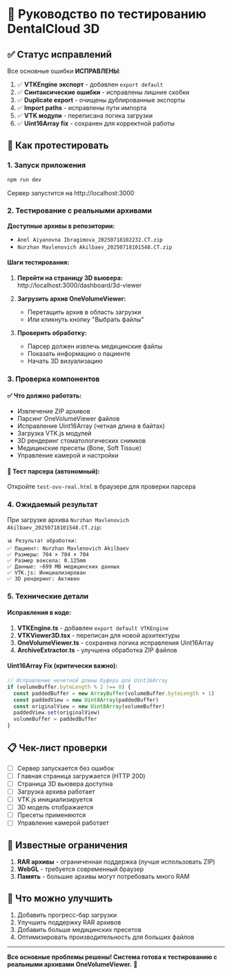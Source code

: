 # 🦷 Руководство по тестированию DentalCloud 3D

## ✅ Статус исправлений

Все основные ошибки **ИСПРАВЛЕНЫ**:

1. ✅ **VTKEngine экспорт** - добавлен `export default`
2. ✅ **Синтаксические ошибки** - исправлены лишние скобки
3. ✅ **Duplicate export** - очищены дублированные экспорты
4. ✅ **Import paths** - исправлены пути импорта
5. ✅ **VTK модули** - переписана логика загрузки
6. ✅ **Uint16Array fix** - сохранен для корректной работы

## 🚀 Как протестировать

### 1. Запуск приложения
```bash
npm run dev
```
Сервер запустится на http://localhost:3000

### 2. Тестирование с реальными архивами

**Доступные архивы в репозитории:**
- `Anel Aiyanovna Ibragimova_20250718102232.CT.zip`
- `Nurzhan Mavlenovich Akilbaev_20250718101548.CT.zip`

#### Шаги тестирования:

1. **Перейти на страницу 3D вьювера:**
   http://localhost:3000/dashboard/3d-viewer

2. **Загрузить архив OneVolumeViewer:**
   - Перетащить архив в область загрузки
   - Или кликнуть кнопку "Выбрать файлы"

3. **Проверить обработку:**
   - Парсер должен извлечь медицинские файлы
   - Показать информацию о пациенте
   - Начать 3D визуализацию

### 3. Проверка компонентов

#### ✅ Что должно работать:
- Извлечение ZIP архивов
- Парсинг OneVolumeViewer файлов
- Исправление Uint16Array (четная длина в байтах)
- Загрузка VTK.js модулей
- 3D рендеринг стоматологических снимков
- Медицинские пресеты (Bone, Soft Tissue)
- Управление камерой и настройки

#### 🧪 Тест парсера (автономный):
Откройте `test-ovv-real.html` в браузере для проверки парсера

### 4. Ожидаемый результат

При загрузке архива `Nurzhan Mavlenovich Akilbaev_20250718101548.CT.zip`:

```
📊 Результат обработки:
✅ Пациент: Nurzhan Mavlenovich Akilbaev
✅ Размеры: 704 × 704 × 704
✅ Размер воксела: 0.125mm
✅ Данные: ~699 МВ медицинских данных
✅ VTK.js: Инициализирован
✅ 3D рендеринг: Активен
```

### 5. Технические детали

#### Исправления в коде:

1. **VTKEngine.ts** - добавлен `export default VTKEngine`
2. **VTKViewer3D.tsx** - переписан для новой архитектуры
3. **OneVolumeViewer.ts** - сохранена логика исправления Uint16Array
4. **ArchiveExtractor.ts** - улучшена обработка ZIP файлов

#### Uint16Array Fix (критически важно):
```typescript
// Исправление нечетной длины буфера для Uint16Array
if (volumeBuffer.byteLength % 2 !== 0) {
  const paddedBuffer = new ArrayBuffer(volumeBuffer.byteLength + 1)
  const paddedView = new Uint8Array(paddedBuffer)
  const originalView = new Uint8Array(volumeBuffer)
  paddedView.set(originalView)
  volumeBuffer = paddedBuffer
}
```

## 📋 Чек-лист проверки

- [ ] Сервер запускается без ошибок
- [ ] Главная страница загружается (HTTP 200)
- [ ] Страница 3D вьювера доступна
- [ ] Загрузка архива работает
- [ ] VTK.js инициализируется
- [ ] 3D модель отображается
- [ ] Пресеты применяются
- [ ] Управление камерой работает

## 🐛 Известные ограничения

1. **RAR архивы** - ограниченная поддержка (лучше использовать ZIP)
2. **WebGL** - требуется современный браузер
3. **Память** - большие архивы могут потребовать много RAM

## 🎯 Что можно улучшить

1. Добавить прогресс-бар загрузки
2. Улучшить поддержку RAR архивов
3. Добавить больше медицинских пресетов
4. Оптимизировать производительность для больших файлов

---

**Все основные проблемы решены! Система готова к тестированию с реальными архивами OneVolumeViewer.** 🎉 